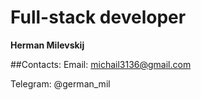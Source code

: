 # Full-stack developer
**Herman Milevskij**


##Contacts:
Email:
michail3136@gmail.com

Telegram:
@german_mil

